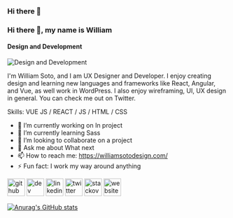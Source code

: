 ### Hi there 👋

### Hi there 👋, my name is William
#### Design and Development
![Design and Development](https://twitter.com/william_desing/header_photo)

I'm William Soto, and I am UX Designer and Developer. I enjoy creating design and learning new languages and frameworks like React, Angular, and Vue, as well work in WordPress. I also enjoy wireframing, UI, UX design in general. You can check me out on Twitter.

Skills: VUE JS / REACT / JS / HTML / CSS

- 🔭 I’m currently working on In project 
- 🌱 I’m currently learning Sass 
- 👯 I’m looking to collaborate on a project 
- 💬 Ask me about What next 
- 📫 How to reach me: https://williamsotodesign.com/ 
- ⚡ Fun fact: I work my way around anything 


[<img src='https://cdn.jsdelivr.net/npm/simple-icons@3.0.1/icons/github.svg' alt='github' height='40'>](https://github.com/https://github.com/williamdesing)  [<img src='https://cdn.jsdelivr.net/npm/simple-icons@3.0.1/icons/dev-dot-to.svg' alt='dev' height='40'>](https://dev.to/https://dev.to/williamdesign)  [<img src='https://cdn.jsdelivr.net/npm/simple-icons@3.0.1/icons/linkedin.svg' alt='linkedin' height='40'>](https://www.linkedin.com/in/https://www.linkedin.com/in/williamdesing//)  [<img src='https://cdn.jsdelivr.net/npm/simple-icons@3.0.1/icons/twitter.svg' alt='twitter' height='40'>](https://twitter.com/https://twitter.com/william_desing)  [<img src='https://cdn.jsdelivr.net/npm/simple-icons@3.0.1/icons/stackoverflow.svg' alt='stackoverflow' height='40'>](https://stackoverflow.com/users/https://stackoverflow.com/users/16811718/williamsotodesign)  [<img src='https://cdn.jsdelivr.net/npm/simple-icons@3.0.1/icons/icloud.svg' alt='website' height='40'>](https://williamsotodesign.com/)  



[![Anurag's GitHub stats](https://github-readme-stats.vercel.app/api?username=williamdesing)](https://github.com/anuraghazra/github-readme-stats)

